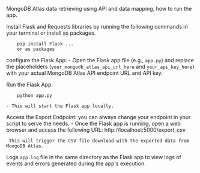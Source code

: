 MongoDB Atlas data retrieving using API and data mapping, how to run the app.


  Install Flask and Requests libraries by running the following commands in your terminal or install as packages.
        
        pip install Flask ... 
        or as packages 
    


configure the Flask App:
    - Open the Flask app file (e.g., `app.py`) and replace the placeholders (`your_mongodb_atlas_api_url_here` and `your_api_key_here`) with your actual MongoDB Atlas API endpoint URL and API key.

Run the Flask App:
        
        python app.py
        
    - This will start the Flask app locally.

Access the Export Endpoint: you can always change your endpoint in your script to serve the needs.
    - Once the Flask app is running, open a web browser and access the following URL:
        http://localhost:5000/export_csv
      
     This will trigger the CSV file download with the exported data from MongoDB Atlas.

 Logs 
    `app.log` file in the same directory as the Flask app to view logs of events and errors generated during the app's execution.

